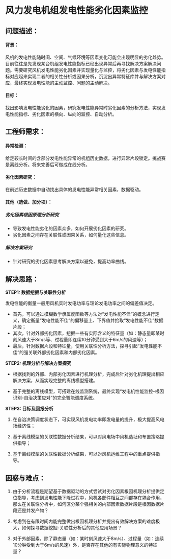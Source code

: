 # 风力发电机组发电性能劣化因素监控

## 问题描述：

#### 背景：

风机的发电性能随时间、空间、气候环境等因素变化可能会出现明显的劣化趋势。目前往往是先发现某台机组发电性能指标已经出现异常后再寻找解决方案解决问题。需要研究风机发电性能劣化因素并实现量化与监控，将劣化因素与发电性能指标对应起来实现二者的相关性分析或因果分析，沉淀出异常特征库并与解决方案对应，最终实现发电性能的主动监控、问题的主动解决。

#### 目标：

找出影响发电性能劣化的因素，研究发电性能异常时劣化因素的分析方法，实现发电性能指标、劣化因素的横向、纵向的监控、自动分析。

 

## **工程师需求：**

#### 异常检测：

给定较长时间的含部分发电性能异常的机组历史数据，进行异常片段锁定。挑战赛是离线分析。将来完善后可做成在线分析。

#### 劣化因素研究：

在前述历史数据中自动找出具体的发电性能异常相关因素，数据驱动。

#### 其他（选做、加分项）：

#####  **劣化因素根因原理分析研究**

- 导致发电性能劣化的因素众多，如何开展劣化因素的研究。
- 劣化因素之间存在关联性或因果关系，如何量化这些信息。

#####   **解决方案研究**

- 针对研究的劣化因素思考解决方案以避免，提高功率曲线。

 

## **解决思路：**

**STEP1: 数据挖掘与关联性分析**

发电性能的衡量一般用风机实时发电功率与理论发电功率之间的偏差值决定。

- 首先，可以通过模糊数学隶属度函数等方法对“发电性能不佳”的概念进行定义，确定衡量“发电性能不佳”的偏移量上、下界值并拾取“发电性能不佳”数据片段；
- 其次，针对外部劣化因素，挖掘一些有实际含义的特征量（如：静态量即某时刻风速大于8m/s等、过程量即连续10分钟受到大于6m/s的风速等）；
- 最后，针对数据片段和特征量，使用关联性分析方法，探寻引起“发电性能不佳”的强关联外部劣化因素和内部劣化因素。

**STEP2: 机理分析与解决方案探究**

-  根据找到的外部、内部劣化因素进行机理分析，完成后针对劣化机理提出相应解决方案，从而实现完整的离线模型搭建。

- 基于完整的离线模型，可搭建在线监测系统，最终实现“发电机性能监控-根因识别-自治决策应对”的完全智能调度系统。

**STEP3: 目标及回报分析**

1. 在自治决策调度状态下，可实现风机发电功率即发电量的提升，极大提高风电场经济性；

2. 基于离线模型的关联性数据分析结果，可以对风电场中风机选址和布置策略提供指导；

3. 基于离线模型的关联性数据分析结果，可以对风机运维工程中的重点提供指导。

 

## **困惑与难点：**

1. 由于分析流程是期望基于数据驱动的方式尝试对劣化因素根因机理分析提供定位指导，考虑到发电性能下降过程中，风机各部件相互之间都存在耦合作用，那么在关联性分析中，如何区分某个强相关的内部因素数据片段是根因数据片段还是并发产物？

2. 考虑到在有限时间内能完整做出根因机理分析并提出有效解决方案的难度极大，如何探寻数据挖掘-关联性分析后的其他应用场景？

3. 对于外部因素，除了静态量（如：某时刻风速大于8m/s）、过程量（如：连续10分钟受到大于6m/s的风速）外，是否存在其他的有实际物理意义的特征量？

 

